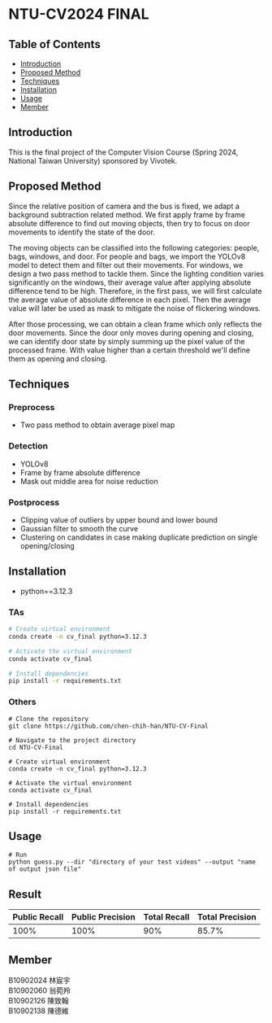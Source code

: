 # NTU-CV2024 FINAL

## Table of Contents
- [Introduction](#introduction)
- [Proposed Method](#proposed-method)
- [Techniques](#techniques)
- [Installation](#installation)
- [Usage](#usage)
- [Member](#member)

## Introduction
This is the final project of the Computer Vision Course (Spring 2024, National Taiwan University) sponsored by Vivotek.

## Proposed Method
Since the relative position of camera and the bus is fixed, we adapt a background subtraction related method. We first apply frame by frame absolute difference to find out moving objects, then try to focus on door movements to identify the state of the door.

The moving objects can be classified into the following categories: people, bags, windows, and door. For people and bags, we import the YOLOv8 model to detect them and filter out their movements. For windows, we design a two pass method to tackle them. Since the lighting condition varies significantly on the windows, their average value after applying absolute difference tend to be high. Therefore, in the first pass, we will first calculate the average value of absolute difference in each pixel. Then the average value will later be used as mask to mitigate the noise of flickering windows.

After those processing, we can obtain a clean frame which only reflects the door movements. Since the door only moves during opening and closing, we can identify door state by simply summing up the pixel value of the processed frame. With value higher than a certain threshold we'll define them as opening and closing.

## Techniques
### Preprocess
- Two pass method to obtain average pixel map

### Detection
- YOLOv8
- Frame by frame absolute difference
- Mask out middle area for noise reduction

### Postprocess
- Clipping value of outliers by upper bound and lower bound
- Gaussian filter to smooth the curve
- Clustering on candidates in case making duplicate prediction on single opening/closing

## Installation
- python==3.12.3
### TAs
```sh
# Create virtual environment
conda create -n cv_final python=3.12.3

# Activate the virtual environment
conda activate cv_final

# Install dependencies
pip install -r requirements.txt
```

### Others
```shell
# Clone the repository
git clone https://github.com/chen-chih-han/NTU-CV-Final

# Navigate to the project directory
cd NTU-CV-Final

# Create virtual environment
conda create -n cv_final python=3.12.3

# Activate the virtual environment
conda activate cv_final

# Install dependencies
pip install -r requirements.txt
```

## Usage
```shell
# Run
python guess.py --dir "directory of your test videos" --output "name of output json file"
```

## Result
| Public Recall | Public Precision | Total Recall | Total Precision |
|----------|----------|----------|----------|
| 100% | 100% | 90% | 85.7% |

## Member
B10902024 林宸宇  
B10902060 翁菀羚  
B10902126 陳致翰  
B10902138 陳德維
